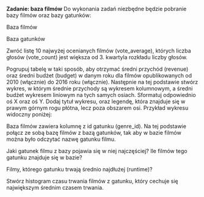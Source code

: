 **Zadanie: baza filmów**
Do wykonania zadań niezbędne będzie pobranie bazy filmów oraz bazy gatunków:

Baza filmów

Baza gatunków

Zwróć listę 10 najwyżej ocenianych filmów (vote_average), których liczba głosów (vote_count) jest większa od 3. kwartyla rozkładu liczby głosów.

Pogrupuj tabelę w taki sposób, aby otrzymać średni przychód (revenue) oraz średni budżet (budget) w danym roku dla filmów opublikowanych od 2010 (włącznie) do 2016 roku (włącznie). Następnie na tej podstawie stwórz wykres, w którym średnie przychody są wykresem kolumnowym, a średni budżet wykresem liniowym na tych samych osiach. Sformatuj odpowiednio oś X oraz oś Y. Dodaj tytuł wykresu, oraz legendę, która znajduje się w prawym górnym rogu płótna, lecz poza obszarem osi. Przykład wykresu widoczny poniżej:

Baza filmów zawiera kolumnę z id gatunku (genre_id). Na tej podstawie połącz ze sobą bazę filmów z bazą gatunków, tak aby w bazie filmów można było odczytać nazwę gatunku filmu.

Jaki gatunek filmu z bazy pojawia się w niej najczęściej? Ile filmów tego gatunku znajduje się w bazie?

Filmy, którego gatunku trwają średnio najdłużej (runtime)?

Stwórz histogram czasu trwania filmów z gatunku, który cechuje się największym średnim czasem trwania.
